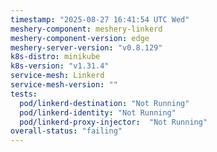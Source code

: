 ```yaml
---
timestamp: "2025-08-27 16:41:54 UTC Wed"
meshery-component: meshery-linkerd
meshery-component-version: edge
meshery-server-version: "v0.8.129"
k8s-distro: minikube
k8s-version: "v1.31.4"
service-mesh: Linkerd
service-mesh-version: ""
tests:
  pod/linkerd-destination: "Not Running"
  pod/linkerd-identity: "Not Running"
  pod/linkerd-proxy-injector:  "Not Running"
overall-status: "failing"
---
```

